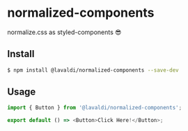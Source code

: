 # normalized-components

normalize.css as styled-components 😎

## Install

```bash
$ npm install @lavaldi/normalized-components --save-dev
```

## Usage

```js
import { Button } from '@lavaldi/normalized-components';

export default () => <Button>Click Here!</Button>;
```